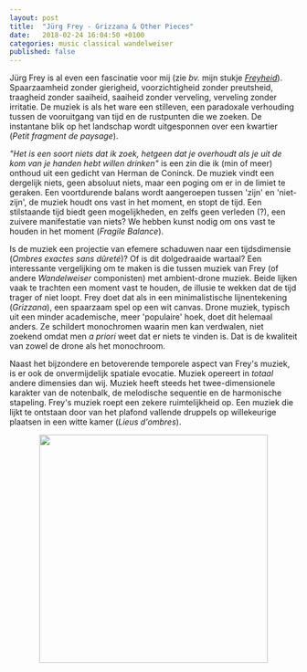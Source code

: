 ```yaml
---
layout: post
title:  "Jürg Frey - Grizzana & Other Pieces"
date:   2018-02-24 16:04:50 +0100
categories: music classical wandelweiser
published: false
---
```


Jürg Frey is al even een fascinatie voor mij (zie _bv._ mijn stukje [_Freyheid_](organen.html)). Spaarzaamheid zonder gierigheid, voorzichtigheid zonder preutsheid, traagheid zonder saaiheid, saaiheid zonder verveling,  verveling zonder irritatie. De muziek is als het ware een stilleven, een paradoxale verhouding tussen de vooruitgang van tijd en de rustpunten die we zoeken. De instantane blik op het landschap wordt uitgesponnen over een kwartier (_Petit fragment de paysage_).

_"Het is een soort niets dat ik zoek, hetgeen dat je overhoudt als je uit de kom van je handen hebt willen drinken"_ is een zin die ik (min of meer) onthoud uit een gedicht van Herman de Coninck. De muziek vindt een dergelijk niets, geen absoluut niets, maar een poging om er in de limiet te geraken. Een voortdurende balans wordt aangeroepen tussen 'zijn' en 'niet-zijn', de muziek houdt ons vast in het moment, en stopt de tijd. Een stilstaande tijd biedt geen mogelijkheden, en zelfs geen verleden (?), een zuivere manifestatie van niets?
We hebben kunst nodig om ons vast te houden in het moment (_Fragile Balance_).

Is de muziek een projectie van efemere schaduwen naar een tijdsdimensie (_Ombres exactes sans dûreté_)? Of is dit dolgedraaide wartaal? Een interessante vergelijking om te maken is die tussen muziek van Frey (of andere _Wandelweiser_ componisten) met ambient-drone muziek. Beide lijken vaak te trachten een moment vast te houden, de illusie te wekken dat de tijd trager of niet loopt. Frey doet dat als in een minimalistische lijnentekening (_Grizzana_), een spaarzaam spel op een wit canvas. Drone muziek, typisch uit een minder academische, meer 'populaire' hoek, doet dit helemaal anders. Ze schildert monochromen waarin men kan verdwalen, niet zoekend omdat men _a priori_ weet dat er niets te vinden is. Dat is de kwaliteit van zowel de drone als het monochroom.

Naast het bijzondere en betoverende temporele aspect van Frey's muziek, is er ook de onvermijdelijk spatiale evocatie. Muziek opereert in _totaal_ andere dimensies dan wij. Muziek heeft steeds het twee-dimensionele karakter van de notenbalk, de melodische sequentie en de harmonische stapeling. Frey's muziek roept een zekere ruimtelijkheid op. Een muziek die lijkt te ontstaan door van het plafond vallende druppels op willekeurige plaatsen in een witte kamer (_Lieus d'ombres_).

<center><img src="{{ "/assets/jfgriz.jpg" | absolute_url }} " width='400px'></center>
